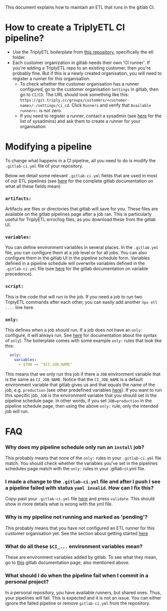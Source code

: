 This document explains how to maintain an ETL that runs in the gitlab CI.


# How to create a TriplyETL CI pipeline?

- Use the TriplyETL boilerplate from [this repository](https://git.triply.cc/triply/boilerplates), specifically the etl folder.
- Each customer organization in gitlab needs their own 'CI runner'. If you're adding a TriplyETL repo to an existing customer, then you're probably fine. But if this is a newly created organisation, you will need to register a runner for this organisation.
  - To check whether the customer organisation has a runner configured, go to the customer organisation `Settings` in gitlab, then go to `CI/CD`. The URL should look something like this: `https://git.triply.cc/groups/customers/<customer-name>/-/settings/ci_cd`. Click `Runners` and verify that `Available runners:` is not zero.
  - If you need to register a runner, contact a sysadmin (see [here](https://git.triply.cc/triply/documentation/-/wikis/pages/server-calamities/index#for-triply-members) for the list of sysadmins) and ask them to create a runner for your organisation.

# Modifying a pipeline

To change what happens in a CI pipeline, all you need to do is modify the `.gitlab-ci.yml` file of your repository.

Below we detail some relevant `.gitlab-ci.yml` fields that are used in most of our ETL pipelines (see [here](https://docs.gitlab.com/ee/ci/yaml/) for the complete gitlab documentation on what all these fields mean)

### `artifacts:`
Artifacts are files or directories that gitlab will save for you. These files are available on the gitlab pipelines page after a job ran. This is particularly useful for TriplyETL error/log files, as you download these from the gitlab UI.

### `variables:`
You can define environment variables in several places. In the `.gitlab.yml` file, you can configure them at a job level or for all jobs. You can also configure them in the gitlab UI in the pipeline schedule form. Variables defined in a pipeline schedule will overwrite variables defined in the `.gitlab-ci.yml` file (see [here](https://docs.gitlab.com/ee/ci/variables/index.html#cicd-variable-precedence) for the gitlab documentation on variable precedence).

### `script:`
This is the code that will run in the job. If you need a job to run two TriplyETL commands after each other, you can easily add another `npx etl ....` line here.

### `only:`
This defines *when* a job should run. If a job does not have an `only:` configure, it will always run. See [here](https://docs.gitlab.com/ee/ci/yaml/#only--except) for documentation about the syntax of `only`). The boilerplate comes with some example `only:` rules that look like this:
```yml
  only:
    variables:
      - $JOB == "$CI_JOB_NAME"
```
This means that we only run this job if there a `JOB` environment variable that is the same as `CI_JOB_NAME`. Notice that the `CI_JOB_NAME` is a default environment variable that gitlab gives us and that equals the name of the job, e.g. `production` (see other predefined variables [here](https://docs.gitlab.com/ee/ci/variables/predefined_variables.html)).  If you want to run this specific job, `JOB` is the environment variable that you should set in the pipeline schedule page. In other words, if you set `JOB=production` in the pipeline schedule page, then using the above `only:` rule, only the intended job will run.




# FAQ

### Why does my pipeline schedule only run an `install` job?

This probably means that none of the `only:` rules in your `.gitlab-ci.yml` file match. You should check whether the variables you've set in the pipelines schedules page match with the `only:` rules in your .gitlab-ci.yml file.

### I made a change to the `.gitlab-ci.yml` file and after I push I see a pipeline failed with status `yaml invalid`. How can I fix this?

Copy-past your `.gitlab-ci.yml` file [here](https://git.triply.cc/triply/ratt/-/ci/lint) and press `validate`. This should show in more details what is wrong with the yml file.

### Why is my pipeline not running and marked as 'pending'?

This probably means that you have not configured an ETL runner for this customer organisation yet. See the section about getting started [here](#how-to-create-a-ratt-ci-pipeline)

### What do all these `$CI_...` environment variables mean?

These are environment variables added by gitlab. To see what they mean, go to [this](https://docs.gitlab.com/ee/ci/variables/predefined_variables.html) gitlab documentation page, also mentioned above.

### What should I do when the pipeline fail when I commit in a personal project?

In a personal repository, you have available runners, but shared ones. Thus, your pipelines will fail. This is expected and it is not an issue. You can either ignore the failed pipeline or remove `gitlab-ci.yml` from the repository.